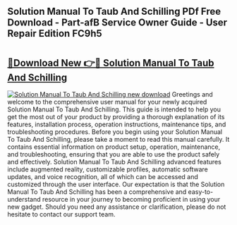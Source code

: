 ## Solution Manual To Taub And Schilling PDf Free Download - Part-afB Service Owner Guide - User Repair Edition FC9h5

# <h2><a href="http://bc93271.oget.top/?id=Solution+Manual+To+Taub+And+Schilling">🔗Download New 👉🔴 Solution Manual To Taub And Schilling</a></h2>

[![Solution Manual To Taub And Schilling new download](https://i.imgur.com/5g1atiW.png)](http://bc93271.oget.top/?id=Solution+Manual+To+Taub+And+Schilling)
Greetings and welcome to the comprehensive user manual for your newly acquired Solution Manual To Taub And Schilling. This guide is intended to help you get the most out of your product by providing a thorough explanation of its features, installation process, operation instructions, maintenance tips, and troubleshooting procedures. Before you begin using your Solution Manual To Taub And Schilling, please take a moment to read this manual carefully. It contains essential information on product setup, operation, maintenance, and troubleshooting, ensuring that you are able to use the product safely and effectively. Solution Manual To Taub And Schilling advanced features include augmented reality, customizable profiles, automatic software updates, and voice recognition, all of which can be accessed and customized through the user interface. Our expectation is that the Solution Manual To Taub And Schilling has been a comprehensive and easy-to-understand resource in your journey to becoming proficient in using your new gadget. Should you need any assistance or clarification, please do not hesitate to contact our support team.

